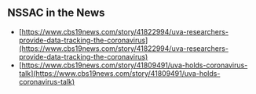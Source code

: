 ## NSSAC in the News

- [https://www.cbs19news.com/story/41822994/uva-researchers-provide-data-tracking-the-coronavirus](https://www.cbs19news.com/story/41822994/uva-researchers-provide-data-tracking-the-coronavirus)
- [https://www.cbs19news.com/story/41809491/uva-holds-coronavirus-talk](https://www.cbs19news.com/story/41809491/uva-holds-coronavirus-talk)
